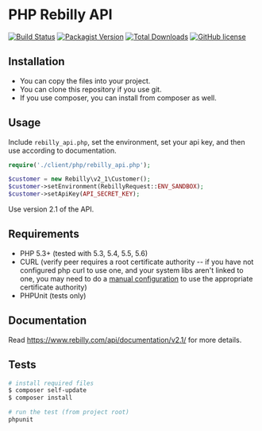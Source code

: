 # PHP Rebilly API

[![Build Status](https://img.shields.io/travis/Rebilly/rebilly-php/master.svg?style=flat-square)](https://travis-ci.org/Rebilly/rebilly-php)
[![Packagist Version](https://img.shields.io/packagist/v/rebilly/client-php.svg?style=flat-square)](https://packagist.org/packages/rebilly/client-php)
[![Total Downloads](https://img.shields.io/packagist/dt/rebilly/client-php.svg?style=flat-square)](https://packagist.org/packages/rebilly/client-php)
[![GitHub license](https://img.shields.io/badge/license-MIT-blue.svg?style=flat-square)](https://raw.githubusercontent.com/Rebilly/rebilly-php/master/LICENSE)

## Installation

*  You can copy the files into your project.
*  You can clone this repository if you use git.
*  If you use composer, you can install from composer as well.

## Usage

Include `rebilly_api.php`, set the environment, set your api key,
and then use according to documentation.

```php
require('./client/php/rebilly_api.php');

$customer = new Rebilly\v2_1\Customer();
$customer->setEnvironment(RebillyRequest::ENV_SANDBOX);
$customer->setApiKey(API_SECRET_KEY);
```

Use version 2.1 of the API.

## Requirements

* PHP 5.3+ (tested with 5.3, 5.4, 5.5, 5.6)
* CURL (verify peer requires a root certificate authority -- if you have not configured php curl to use one, and your system libs aren't linked to one, you may need to do a [manual configuration](http://stackoverflow.com/questions/17478283/paypal-access-ssl-certificate-unable-to-get-local-issuer-certificate/19149687#19149687) to use the appropriate certificate authority)
* PHPUnit (tests only)

## Documentation

Read https://www.rebilly.com/api/documentation/v2.1/ for more details.

## Tests

```bash
# install required files
$ composer self-update
$ composer install

# run the test (from project root)
phpunit
```
